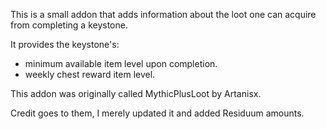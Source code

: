 This is a small addon that adds information about the loot one can acquire from completing a keystone.

 

It provides the keystone's:

* minimum available item level upon completion.
* weekly chest reward item level.
 

This addon was originally called MythicPlusLoot by Artanisx.

Credit goes to them, I merely updated it and added Residuum amounts.